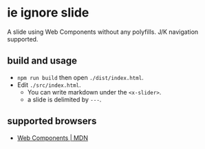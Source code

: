 # ie ignore slide
A slide using Web Components without any polyfills. J/K navigation supported.

## build and usage
- `npm run build` then open `./dist/index.html`.
- Edit `./src/index.html`. 
    - You can write markdown under the `<x-slider>`.
    - a slide is delimited by `---`.

## supported browsers
- [Web Components | MDN](https://developer.mozilla.org/en-US/docs/Web/Web_Components#Browser_support)

